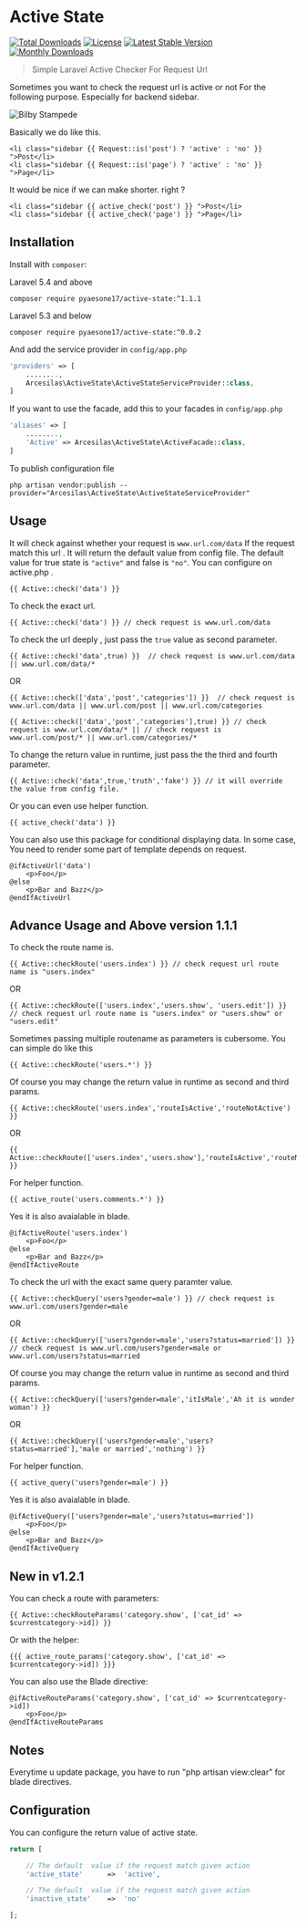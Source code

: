 # Active State

[![Total Downloads](https://poser.pugx.org/pyaesone17/active-state/downloads)](https://packagist.org/packages/pyaesone17/active-state)
[![License](https://poser.pugx.org/pyaesone17/active-state/license)](https://packagist.org/packages/pyaesone17/active-state)
[![Latest Stable Version](https://poser.pugx.org/pyaesone17/active-state/v/stable)](https://packagist.org/packages/pyaesone17/active-state)
[![Monthly Downloads](https://poser.pugx.org/pyaesone17/active-state/d/monthly)](https://packagist.org/packages/pyaesone17/active-state)

> Simple Laravel Active Checker For Request Url

Sometimes you want to check the request url is active or not For the following purpose.
Especially for backend sidebar.

![Bilby Stampede](http://s22.postimg.org/acwm89mf5/Selection_011.png)

Basically we do like this.
```blade
<li class="sidebar {{ Request::is('post') ? 'active' : 'no' }} ">Post</li>
<li class="sidebar {{ Request::is('page') ? 'active' : 'no' }} ">Page</li>
```
It would be nice if we can make shorter. right ?
```blade
<li class="sidebar {{ active_check('post') }} ">Post</li>
<li class="sidebar {{ active_check('page') }} ">Page</li>
```

## Installation
Install with `composer`:

Laravel 5.4 and above
```
composer require pyaesone17/active-state:^1.1.1
```
Laravel 5.3 and below
```
composer require pyaesone17/active-state:^0.0.2
```

And add the service provider in `config/app.php`
```php
'providers' => [
    ........,
    Arcesilas\ActiveState\ActiveStateServiceProvider::class,
]
```

If you want to use the facade, add this to your facades in `config/app.php`

```php
'aliases' => [
    ........,
    'Active' => Arcesilas\ActiveState\ActiveFacade::class,
]

```
To publish configuration file
```
php artisan vendor:publish --provider="Arcesilas\ActiveState\ActiveStateServiceProvider"
```

## Usage

It will check against  whether your request is `www.url.com/data`
If the request match this url . It will return the default value from config file.
The default value for true state is `"active"` and false is `"no"`. You can configure on active.php .

```blade
{{ Active::check('data') }}
```
To check the exact url.
```blade
{{ Active::check('data') }} // check request is www.url.com/data
```

To check the url deeply , just pass the `true` value as second parameter.
```blade
{{ Active::check('data',true) }}  // check request is www.url.com/data || www.url.com/data/*
```
OR
```blade
{{ Active::check(['data','post','categories']) }}  // check request is www.url.com/data || www.url.com/post || www.url.com/categories
```
```blade
{{ Active::check(['data','post','categories'],true) }} // check request is www.url.com/data/* || // check request is www.url.com/post/* || www.url.com/categories/*
```

To change the return value in runtime, just pass the the third and fourth parameter.

```blade
{{ Active::check('data',true,'truth','fake') }} // it will override the value from config file.
```
Or you can even use helper function.
```blade
{{ active_check('data') }}
```
You can also use this package for conditional displaying data.
In some case, You need to render some part of template depends on request.

```blade
@ifActiveUrl('data')
    <p>Foo</p>
@else
    <p>Bar and Bazz</p>
@endIfActiveUrl

```

## Advance Usage and Above version 1.1.1

To check the route name is.
```blade
{{ Active::checkRoute('users.index') }} // check request url route name is "users.index"
```

OR
```blade
{{ Active::checkRoute(['users.index','users.show', 'users.edit']) }} // check request url route name is "users.index" or "users.show" or "users.edit"
```

Sometimes passing multiple routename as parameters is cubersome. You can simple do like this
```blade
{{ Active::checkRoute('users.*') }}
```

Of course you may change the return value in runtime as second and third params.
```blade
{{ Active::checkRoute('users.index','routeIsActive','routeNotActive') }}
```
OR
```blade
{{ Active::checkRoute(['users.index','users.show'],'routeIsActive','routeNotActive') }}
```

For helper function.
```blade
{{ active_route('users.comments.*') }}
```

Yes it is also avaialable in blade.

```blade
@ifActiveRoute('users.index')
    <p>Foo</p>
@else
    <p>Bar and Bazz</p>
@endIfActiveRoute

```

To check the url with the exact same query paramter value.
```blade
{{ Active::checkQuery('users?gender=male') }} // check request is www.url.com/users?gender=male
```
OR
```blade
{{ Active::checkQuery(['users?gender=male','users?status=married']) }} // check request is www.url.com/users?gender=male or www.url.com/users?status=married
```

Of course you may change the return value in runtime as second and third params.
```blade
{{ Active::checkQuery(['users?gender=male','itIsMale','Ah it is wonder woman') }}
```
OR
```blade
{{ Active::checkQuery(['users?gender=male','users?status=married'],'male or married','nothing') }}
```

For helper function.
```blade
{{ active_query('users?gender=male') }}
```

Yes it is also avaialable in blade.

```blade
@ifActiveQuery(['users?gender=male','users?status=married'])
    <p>Foo</p>
@else
    <p>Bar and Bazz</p>
@endIfActiveQuery
```

## New in v1.2.1

You can check a route with parameters:
```blade
{{ Active::checkRouteParams('category.show', ['cat_id' => $currentcategory->id]) }}
```

Or with the helper:

```blade
{{{ active_route_params('category.show', ['cat_id' => $currentcategory->id]) }}}
```

You can also use the Blade directive:
```blade
@ifActiveRouteParams('category.show', ['cat_id' => $currentcategory->id])
    <p>Foo</p>
@endIfActiveRouteParams
```

## Notes
Everytime u update package, you have to run "php artisan view:clear" for blade directives.

## Configuration

You can configure the return value of active state.

```php
return [

    // The default  value if the request match given action
    'active_state'      =>  'active',

    // The default  value if the request match given action
    'inactive_state'    =>  'no'

];
